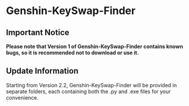 # Genshin-KeySwap-Finder

## Important Notice

**Please note that Version 1 of Genshin-KeySwap-Finder contains known bugs, so it is recommended not to download or use it.**

## Update Information

Starting from Version 2.2, Genshin-KeySwap-Finder will be provided in separate folders, each containing both the .py and .exe files for your convenience.
